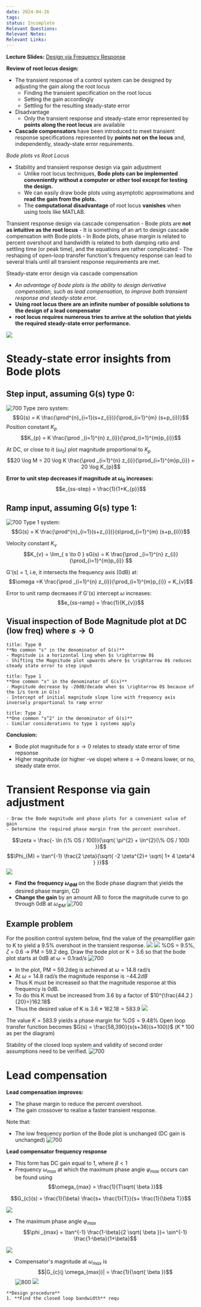 ```yaml
---
date: 2024-04-26
tags: 
status: Incomplete
Relevant Questions: 
Relevant Notes: 
Relevant Links:
---
```

**Lecture Slides:**
[Design via Frequency Response](Attachments/Workshop%20Ch11%20-%20Design%20via%20Frequency%20Response_annotated.pdf)

**Review of root locus design:**
- The transient response of a control system can be designed by adjusting the gain along the root locus
	- Finding the transient specification on the root locus
	- Setting the gain accordingly
	- Settling for the resulting steady-state error
- Disadvantage
	- Only the transient response and steady-state error represented by **points along the root locus** are available
- **Cascade compensators** have been introduced to meet transient response specifications represented by **points not on the locus** and, independently, steady-state error requirements.

*Bode plots vs Root Locus*
- Stability and transient response design via gain adjustment
	- Unlike root locus techniques, **Bode plots can be implemented conveniently without a computer or other tool except for testing the design.**
	- We can easily draw bode plots using asymptotic approximations and **read the gain from the plots.**
	- The **computational disadvantage** of root locus **vanishes** when using tools like MATLAB.

Transient response design via cascade compensation
	- Bode plots are **not as intuitive as the root locus**
	- It is something of an art to design cascade compensation with Bode plots
	- In Bode plots, phase margin is related to percent overshoot and bandwidth is related to both damping ratio and settling time (or peak time), and the equations are rather complicated
	- The reshaping of open-loop transfer function's frequency response can lead to several trials until all transient response requirements are met.

Steady-state error design via cascade compensation
- *An advantage of bode plots is the ability to design derivative compensation, such as lead compensation, to improve both transient response and steady-state error.*
- **Using root locus there are an infinite number of possible solutions to the design of a lead compensator**
- **root locus requires numerous tries to arrive at the solution that yields the required steady-state error performance.**

![](Attachments/Pasted%20image%2020240426195341.png)

# Steady-state error insights from Bode plots
## Step input, assuming G(s) type 0:
![700](Attachments/Pasted%20image%2020240426195614.png)
Type zero system:
$$G(s) = K \frac{\prod^{n}_{i=1}(s+z_{i})}{\prod_{i=1}^{m} (s+p_{i})}$$
Position constant $K_{p}$
$$K_{p} = K \frac{\prod _{i=1}^{n} z_{i}}{\prod_{i=1}^{m}p_{i}}$$

At DC, or close to it ($\omega_{0}$) plot magnitude proportional to $K_{p}$
$$20 \log M = 20 \log K  \frac{\prod _{i=1}^{n} z_{i}}{\prod_{i=1}^{m}p_{i}} = 20 \log K_{p}$$

**Error to unit step decreases if magnitude at $\omega_{0}$ increases:**
$$e_{ss-step} = \frac{1}{1+K_{p}}$$

## Ramp input, assuming G(s) type 1:
![700](Attachments/Pasted%20image%2020240426200604.png)
Type 1 system:
$$G(s) = K \frac{\prod^{n}_{i=1}(s+z_{i})}{s\prod_{i=1}^{m} (s+p_{i})}$$

Velocity constant $K_{v}$
$$K_{v} = \lim_{  s \to 0 } sG(s) = K \frac{\prod _{i=1}^{n} z_{i}}{\prod_{i=1}^{m}p_{i}} $$

G'(s) = 1, i.e, it intersects the frequency axis (0dB) at:
$$\omega =K \frac{\prod _{i=1}^{n} z_{i}}{\prod_{i=1}^{m}p_{i}} = K_{v}$$

Error to unit ramp decreases if G'(s) intercept $\omega$ increases:
$$e_{ss-ramp} = \frac{1}{K_{v}}$$

## Visual inspection of Bode Magnitude plot at DC (low freq) where $s\rightarrow 0$
```ad-note
title: Type 0
**No common "s" in the denominator of G(s)**
- Magnitude is a horizontal ling when $s \rightarrow 0$
- Shifting the Magnitude plot upwards where $s \rightarrow 0$ reduces steady state error to step input

```
```ad-example
title: Type 1
**One common "s" in the denominator of G(s)**
- Magnitude decrease by -20dB/decade when $s \rightarrow 0$ because of the 1/s term in G(s)
- Intercept of initial magnitude slope line with frequency axis inversely proportional to ramp error
```
```ad-bug
title: Type 2
**One common "s^2" in the denominator of G(s)**
- Similar considerations to type 1 systems apply

```

**Conclusion:**
- Bode plot magnitude for $s \rightarrow 0$ relates to steady state error of time repsonse
- Higher magnitude (or higher -ve slope) where $s \rightarrow 0$ means lower, or no, steady state error.

# Transient Response via gain adjustment

```ad-note
- Draw the Bode magnitude and phase plots for a convenient value of gain
- Determine the required phase margin from the percent overshoot.
```

$$\zeta = \frac{- \ln (\% OS / 100)}{\sqrt{ \pi^{2} + \ln^{2}(\% OS / 100) }}$$
$$\Phi_{M} = \tan^{-1} \frac{2 \zeta}{\sqrt{ -2 \zeta^{2}+ \sqrt{  1+ 4 \zeta^4 } }}$$
![](Attachments/Pasted%20image%2020240426202941.png)
- **Find the frequency $\omega_{\Phi M}$** on the Bode phase diagram that yields the desired phase margin, CD
- **Change the gain** by an amount AB to force the magnitude curve to go through 0dB at $\omega_{\Phi M}$
![700](Attachments/Pasted%20image%2020240426202958.png)

## Example problem
For the position control system below, find the value of the preamplifier gain to K to yield a 9.5%  overshoot in the transient response.
![](Attachments/Pasted%20image%2020240426203128.png)
![](Attachments/Pasted%20image%2020240426203153.png)
%OS = 9.5%, $\zeta$ = 0.6 $\rightarrow$ PM = 59.2 deg. Draw the bode plot or K = 3.6 so that the bode plot starts at 0dB at $\omega = 0.1$rad/s
![700](Attachments/Pasted%20image%2020240426203708.png)
- In the plot, PM = 59.2deg is achieved at $\omega=14.8$ rad/s
- At $\omega= 14.8$ rad/s the magnitude response is $-44.2dB$
- Thus K must be increased so that the magnitude response at this frequency is 0dB.
- To do this K must be increased from 3.6 by a factor of $10^{\frac{44.2 }{20}=}162.18$
- Thus the desired value of K is $3.6*162.18 = 583.9$
![](Attachments/Pasted%20image%2020240426203647.png)

The value $K = 583.9$ yields a phase margin for $\% OS = 9.48 \%$
Open loop transfer function becomes $G(s) = \frac{58,390}{s(s+36)(s+100)}$
($K*100$ as per the diagram)

Stability of the closed loop system and validity of second order assumptions need to be verified.
![700](Attachments/Pasted%20image%2020240426204044.png)

# Lead compensation
**Lead compensation improves:**
- The phase margin to reduce the percent overshoot.
- The gain crossover to realise a faster transient response.

Note that:
- The low frequency portion of the Bode plot is unchanged (DC gain is unchanged)
![700](Attachments/Pasted%20image%2020240426204251.png)

**Lead compensator frequency response**
- This form has DC gain equal to 1, where $\beta < 1$
- Frequency $\omega_{max}$ at which the maximum phase angle $φ_{max}$ occurs can be found using
$$\omega_{max} = \frac{1}{T\sqrt{ \beta }}$$


$$G_{c}(s) = \frac{1}{\beta} \frac{s+ \frac{1}{T}}{s+ \frac{1}{\beta T}}$$

![](Attachments/Pasted%20image%2020240426204849.png)
- The maximum phase angle $φ_{max}$
$$\phi _{max} = \tan^{-1} \frac{1-\beta}{2 \sqrt{ \beta }}= \sin^{-1} \frac{1-\beta}{1+\beta}$$

![](Attachments/Pasted%20image%2020240426204833.png)
- Compensator's magnitude at $\omega_{max}$ is
$$|G_{c}(j \omega_{max})| = \frac{1}{\sqrt{ \beta }}$$
![800](Attachments/Pasted%20image%2020240426212009.png)
![](Attachments/Pasted%20image%2020240426212036.png)


```ad-note
**Design procedure**
1. **Find the closed loop bandwidth** requ

```
